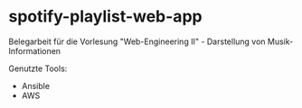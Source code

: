 # spotify-playlist-web-app
Belegarbeit für die Vorlesung "Web-Engineering II" - Darstellung von Musik-Informationen

Genutzte Tools:
- Ansible
- AWS
